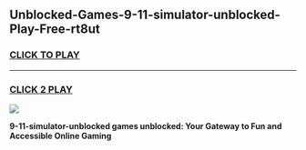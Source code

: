 
## Unblocked-Games-9-11-simulator-unblocked-Play-Free-rt8ut
<h3>
<a href="https://premium76.site?title=9-11-simulator-unblocked&ref=18A1">CLICK TO PLAY</a></h3>
<hr>

<h3>
<a href="https://premium76.site?title=9-11-simulator-unblocked&ref=18A1">CLICK 2 PLAY</a>
  
</h3>

<a href="https://premium76.site?title=9-11-simulator-unblocked&ref=18A1"><img src="https://clearcache.store/games.png"></a>


**9-11-simulator-unblocked games unblocked: Your Gateway to Fun and Accessible Online Gaming**
